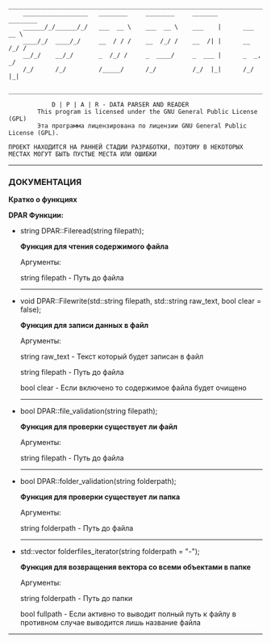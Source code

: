 
		______________________________________________________________________________
		__________________   ________     ________     _______       ________           
		______/_/______/_/   ___  __ \    ___  __ \    ___    |      ___  __ \          
		____/_/  ____/_/     __  / / /    __  /_/ /    __  /| |      __  /_/ /          
		__/_/    __/_/       _  /_/ /     _  ____/     _  ___ |      _  _, _/           
		/_/      /_/         /_____/      /_/          /_/  |_|      /_/ |_|            
		_________________________________________________________________________

				D | P | A | R - DATA PARSER AND READER 
			This program is licensed under the GNU General Public License (GPL)
		    Эта программа лицензирована по лицензии GNU General Public License (GPL). 

	ПРОЕКТ НАХОДИТСЯ НА РАННЕЙ СТАДИИ РАЗРАБОТКИ, ПОЭТОМУ В НЕКОТОРЫХ МЕСТАХ МОГУТ БЫТЬ ПУСТЫЕ МЕСТА ИЛИ ОШИБКИ

<hr>

<h3>ДОКУМЕНТАЦИЯ</h3>
<b>Кратко о функциях</b>

<b> DPAR Функции:</b>

* string DPAR::Fileread(string filepath);

  <b>Функция  для чтения содержимого файла</b>

  Аргументы:
	
  string filepath - Путь до файла 


  <hr>

* void DPAR::Filewrite(std::string filepath, std::string raw_text, bool clear = false);

  <b>Функция для записи данных в файл</b>
  
  Аргументы:

  string raw_text - Текст который будет записан в файл
  
  string filepath - Путь до файла 
  
  bool clear - Если включено то содержимое файла будет очищено
  

  <hr>

* bool DPAR::file_validation(string filepath);

  <b>Функция для проверки существует ли файл</b>
  
  Аргументы:
	
  string filepath - Путь до файла 

  <hr>

* bool DPAR::folder_validation(string folderpath);

  <b>Функция для проверки существует ли папка</b> 
  
  Аргументы:
	
  string folderpath - Путь до файла 

  <hr>

* std::vector folderfiles_iterator(string folderpath = "-");

  <b>Функция для возвращения вектора со всеми объектами в папке</b>
  
  Аргументы:
	
  string folderpath - Путь до папки

  bool fullpath - Если активно то выводит полный путь к файлу в противном случае выводится лишь название файла

<hr>